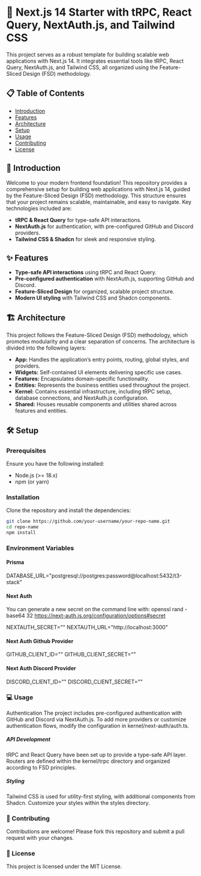 # 🌟 Next.js 14 Starter with tRPC, React Query, NextAuth.js, and Tailwind CSS

This project serves as a robust template for building scalable web applications with Next.js 14. It integrates essential tools like tRPC, React Query, NextAuth.js, and Tailwind CSS, all organized using the Feature-Sliced Design (FSD) methodology.

## 📋 Table of Contents

- [Introduction](#introduction)
- [Features](#features)
- [Architecture](#architecture)
- [Setup](#setup)
- [Usage](#usage)
- [Contributing](#contributing)
- [License](#license)

## 🚀 Introduction

Welcome to your modern frontend foundation! This repository provides a comprehensive setup for building web applications with Next.js 14, guided by the Feature-Sliced Design (FSD) methodology. This structure ensures that your project remains scalable, maintainable, and easy to navigate. Key technologies included are:

- **tRPC & React Query** for type-safe API interactions.
- **NextAuth.js** for authentication, with pre-configured GitHub and Discord providers.
- **Tailwind CSS & Shadcn** for sleek and responsive styling.

## ✨ Features

- **Type-safe API interactions** using tRPC and React Query.
- **Pre-configured authentication** with NextAuth.js, supporting GitHub and Discord.
- **Feature-Sliced Design** for organized, scalable project structure.
- **Modern UI styling** with Tailwind CSS and Shadcn components.

## 🏗️ Architecture

This project follows the Feature-Sliced Design (FSD) methodology, which promotes modularity and a clear separation of concerns. The architecture is divided into the following layers:

- **App:** Handles the application’s entry points, routing, global styles, and providers.
- **Widgets:** Self-contained UI elements delivering specific use cases.
- **Features:** Encapsulates domain-specific functionality.
- **Entities:** Represents the business entities used throughout the project.
- **Kernel:** Contains essential infrastructure, including tRPC setup, database connections, and NextAuth.js configuration.
- **Shared:** Houses reusable components and utilities shared across features and entities.

## 🛠️ Setup

### Prerequisites

Ensure you have the following installed:

- Node.js (>= 18.x)
- npm (or yarn)

### Installation

Clone the repository and install the dependencies:

```bash
git clone https://github.com/your-username/your-repo-name.git
cd repo-name
npm install
```

### Environment Variables

#### Prisma
DATABASE_URL="postgresql://postgres:password@localhost:5432/t3-stack"

#### Next Auth
You can generate a new secret on the command line with:
openssl rand -base64 32
https://next-auth.js.org/configuration/options#secret

NEXTAUTH_SECRET=""
NEXTAUTH_URL="http://localhost:3000"

#### Next Auth Github Provider
GITHUB_CLIENT_ID=""
GITHUB_CLIENT_SECRET=""

#### Next Auth Discord Provider
DISCORD_CLIENT_ID=""
DISCORD_CLIENT_SECRET=""

### 💻 Usage
Authentication
The project includes pre-configured authentication with GitHub and Discord via NextAuth.js. To add more providers or customize authentication flows, modify the configuration in kernel/next-auth/auth.ts.

##### API Development
tRPC and React Query have been set up to provide a type-safe API layer. Routers are defined within the kernel/trpc directory and organized according to FSD principles.

##### Styling
Tailwind CSS is used for utility-first styling, with additional components from Shadcn. Customize your styles within the styles directory.

### 🤝 Contributing
Contributions are welcome! Please fork this repository and submit a pull request with your changes.

### 📄 License
This project is licensed under the MIT License.